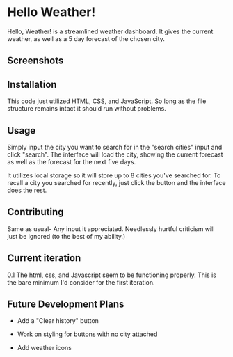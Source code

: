 # Hello Weather!

Hello, Weather! is a streamlined weather dashboard. It gives the current weather, as well as a 5 day forecast of the chosen city. 

## Screenshots




## Installation

This code just utilized HTML, CSS, and JavaScript. So long as the file structure remains intact it should run without problems.


## Usage

Simply input the city you want to search for in the "search cities" input and click "search". The interface will load the city, showing the current forecast as well as the forecast for the next five days. 

It utilizes local storage so it will store up to 8 cities you've searched for. To recall a city you searched for recently, just click the button and the interface does the rest.


## Contributing

Same as usual- Any input it appreciated. Needlessly hurtful criticism will just be ignored (to the best of my ability.)


## Current iteration

0.1  The html, css, and Javascript seem to be functioning properly. This is the bare minimum I'd consider for the first iteration. 


## Future Development Plans

- Add a "Clear history" button

- Work on styling for buttons with no city attached

- Add weather icons
